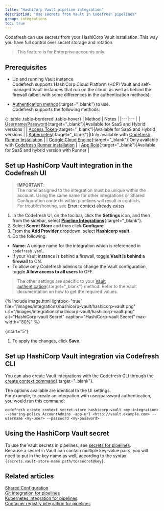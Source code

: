 ```yaml
---
title: "HashiCorp Vault pipeline integration"
description: "Use secrets from Vault in Codefresh pipelines"
group: integrations
toc: true
---
```


Codefresh can use secrets from your HashiCorp Vault installation. This way you have full control over secret storage and rotation.

>This feature is for Enterprise accounts only.

## Prerequisites

* Up and running Vault instance  
  Codefresh supports HashiCorp Cloud Platform (HCP) Vault and self-managed Vault instances that run on the cloud, as well as behind the firewall (albeit with some differences in the authentication methods).

* [Authentication method](https://www.vaultproject.io/docs/auth){:target="\_blank"} to use.  
  Codefresh supports the following methods:

{: .table .table-bordered .table-hover}
| Method         | Notes |
|---|--- |
| [Username/Password](https://www.vaultproject.io/docs/auth/userpass){:target="\_blank"}|Available for SaaS and Hybrid versions |
| [Access Token](https://www.vaultproject.io/docs/auth/token){:target="\_blank"}|Available for SaaS and Hybrid versions |
| [Kubernetes](https://www.vaultproject.io/docs/auth/kubernetes){:target="\_blank"}|Only available with [Codefresh Runner installation]({{site.baseurl}}/docs/installation/behind-the-firewall/) |
| [Google Cloud Engine](https://www.vaultproject.io/docs/auth/gcp){:target="\_blank"}|Only available with [Codefresh Runner installation]({{site.baseurl}}/docs/installation/behind-the-firewall/) |
| [App Role](https://www.vaultproject.io/docs/auth/approle){:target="\_blank"}|Available for SaaS and hybrid version with Runner |

## Set up HashiCorp Vault integration in the Codefresh UI

>**IMPORTANT**:  
The name assigned to the integration must be unique within the account. Using the same name for other integrations or Shared Configuration contexts within pipelines will result in conflicts.<br>For troubleshooting, see [Error: context already exists]({{site.baseurl}}/docs/kb/articles/error-context-already-exists/).

1. In the Codefresh UI, on the toolbar, click the **Settings** icon, and then from the sidebar, select [**Pipeline Integrations**](https://g.codefresh.io/account-admin/account-conf/integration){:target="\_blank"}. 
1. Select **Secret Store** and then click **Configure**.
1. From the **Add Provider** dropdown, select **Hashicorp vault**.
1. Do the following:  
  * **Name**: A unique name for the integration which is referenced in `codefresh.yaml`.
  * If your Vault instance is behind a firewall, toggle **Vault is behind a firewall** to ON.  
  * To allow only Codefresh admins to change the Vault configuration, toggle **Allow access to all users** to OFF.
  > The other settings are specific to your [Vault authentication](https://www.vaultproject.io/docs/auth){:target="\_blank"} method. Refer to the  Vault documentation on how to get the required values.

{% include image.html
lightbox="true"
file="/images/integrations/hashicorp-vault/hashicorp-vault.png"
url="/images/integrations/hashicorp-vault/hashicorp-vault.png"
alt="HashiCorp-vault Secret"
caption="HashiCorp-vault Secret"
max-width="80%"
  %}

{:start="5"}
1. To apply the changes, click **Save**.


## Set up HashiCorp Vault integration via Codefresh CLI

You can also create Vault integrations with the Codefresh CLI through   the [create context command](https://codefresh-io.github.io/cli/contexts/create-context/create-secret-store-context/hashicorp-vault/){:target="\_blank"}.

The options available are identical to the UI settings.  
For example, to create an integration with user/password authentication, you would run this command:

`codefresh create context secret-store hashicorp-vault <my-integration> --sharing-policy AccountAdmins -app-url <http://vault.example.com> --username <my-user> --password <my-password>`  
<!--- where:
* <my-integration> is the name of the integration which is referenced in `codefresh.yaml`.
* <my-integration> is the name of the integration which is referenced in `codefresh.yaml`.
-->


## Using the HashiCorp Vault secret

To use the Vault secrets in pipelines, see [secrets for pipelines]({{site.baseurl}}/docs/pipelines/configuration/secrets-store/).  
Because a secret in Vault can contain multiple key-value pairs, you will need to put in the key name as well, according to the syntax `{secrets.vault-store-name.path/to/secret@key}`.

## Related articles
[Shared Configuration]({{site.baseurl}}/docs/pipelines/configuration/shared-configuration/)  
[Git integration for pipelines]({{site.baseurl}}/docs/integrations/git-providers/)    
[Kubernetes integration for pipelines]({{site.baseurl}}/docs/integrations/kubernetes/)  
[Container registry integration for pipelines]({{site.baseurl}}/docs/integrations/docker-registries/)  
